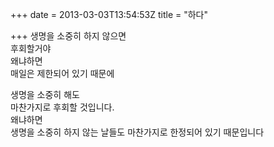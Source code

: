 +++
date = 2013-03-03T13:54:53Z
title = "하다"

+++ 
생명을 소중히 하지 않으면   
후회할거야   
왜냐하면   
매일은 제한되어 있기 때문에   
   
생명을 소중히 해도   
마찬가지로 후회할 것입니다.   
왜냐하면   
생명을 소중히 하지 않는 날들도 마찬가지로 한정되어 있기 때문입니다